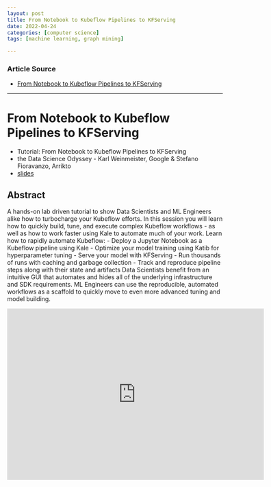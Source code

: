 ```yaml
---
layout: post
title: From Notebook to Kubeflow Pipelines to KFServing 
date: 2022-04-24
categories: [computer science]
tags: [machine learning, graph mining]

---
```


### Article Source

* [From Notebook to Kubeflow Pipelines to KFServing](https://www.youtube.com/watch?v=VDINH5WkBhA)


---

# From Notebook to Kubeflow Pipelines to KFServing

* Tutorial: From Notebook to Kubeflow Pipelines to KFServing
* the Data Science Odyssey - Karl Weinmeister, Google & Stefano Fioravanzo, Arrikto 
* [slides](https://static.sched.com/hosted_files/kccncna20/21/Tutorial_%20From%20Notebook%20to%20Kubeflow%20Pipelines%20to%20KFServing_%20the%20Data%20Science%20Odyssey.pdf)

## Abstract

A hands-on lab driven tutorial to show Data Scientists and ML Engineers alike how to turbocharge your Kubeflow efforts. In this session you will learn how to quickly build, tune, and execute complex Kubeflow workflows - as well as how to work faster using Kale to automate much of your work. Learn how to rapidly automate Kubeflow: - Deploy a Jupyter Notebook as a Kubeflow pipeline using Kale - Optimize your model training using Katib for hyperparameter tuning - Serve your model with KFServing - Run thousands of runs with caching and garbage collection - Track and reproduce pipeline steps along with their state and artifacts Data Scientists benefit from an intuitive GUI that automates and hides all of the underlying infrastructure and SDK requirements. ML Engineers can use the reproducible, automated workflows as a scaffold to quickly move to even more advanced tuning and model building. 


<iframe width="600" height="400" src="https://www.youtube.com/embed/VDINH5WkBhA" title="YouTube video player" frameborder="0" allow="accelerometer; autoplay; clipboard-write; encrypted-media; gyroscope; picture-in-picture" allowfullscreen></iframe>
